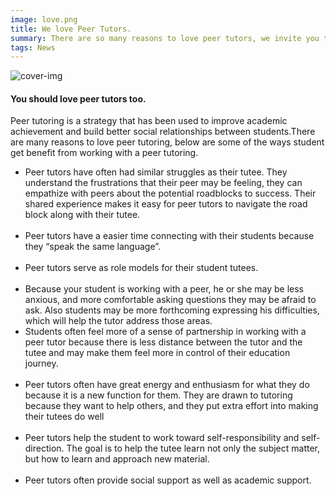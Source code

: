 ```yaml
---
image: love.png
title: We love Peer Tutors.
summary: There are so many reasons to love peer tutors, we invite you to learn more about the benefits by click the button below.
tags: News
---
```


![cover-img](/images/peertutor.png)

<article class="articles">
<h4> You should love peer tutors too.</h4>

<p> Peer tutoring is a strategy that has been used to improve academic achievement and  build better social  relationships between students.There are many reasons to love peer tutoring, below are some of the ways student get benefit from working with a  peer tutoring.  <p>
<ul>
<li> Peer tutors have often had similar struggles as their tutee. They understand the frustrations that their peer may be feeling,
they can empathize with peers about the potential roadblocks to success. Their shared experience makes it easy for peer tutors
to navigate the road block along with their tutee.</li><br/>

<li>
  Peer tutors have a easier time connecting with their students because they “speak the same language”.
</li><br/>

 <li>Peer tutors serve as role models for their student tutees.</li><br/>

<li>Because your student is working with a peer, he or she may be less anxious, and more comfortable asking questions they may be afraid to ask. Also students may be more forthcoming expressing his difficulties, which will help the tutor address those areas.<br/>
<li> Students often feel more of a sense of partnership in working with a peer tutor because there is less distance between the tutor and the tutee and may make them feel more in control of their education journey.</li><br/>

<li>Peer tutors often have great energy and enthusiasm for what they do because it is a new function for them.
  They are drawn to tutoring because they want to help others, and they put extra effort into making their tutees do well</li><br/>
<li>Peer tutors help the student to work toward self-responsibility and self-direction. The goal is to help the tutee learn not only the subject matter,
  but how to learn and approach new material.</li><br/>
<li>Peer tutors often provide social support as well as academic support.</li><br/>
</ul>
</article>
